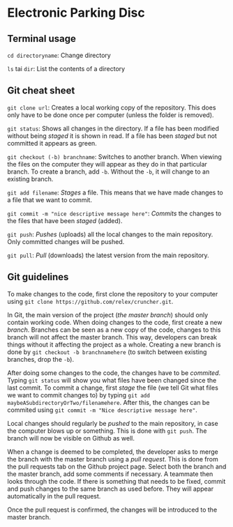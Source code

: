 # Electronic Parking Disc

## Terminal usage

`cd directoryname`: Change directory

`ls` tai `dir`: List the contents of a directory

## Git cheat sheet

`git clone url`: Creates a local working copy of the repository. This does only have to be done once per computer (unless the folder is removed).

`git status`: Shows all changes in the directory. If a file has been modified without being *staged* it is shown in read. If a file has been *staged* but not committed it appears as green.

`git checkout (-b) branchname`: Switches to another branch. When viewing the files on the computer they will appear as they do in that particular branch. To create a branch, add `-b`. Without the `-b`, it will change to an existing branch.

`git add filename`: *Stages* a file. This means that we have made changes to a file that we want to commit.

`git commit -m "nice descriptive message here"`: *Commits* the changes to the files that have been *staged* (added).

`git push`: *Pushes* (uploads) all the local changes to the main repository. Only committed changes will be pushed.

`git pull`: *Pull* (downloads) the latest version from the main repository.

## Git guidelines

To make changes to the code, first clone the repository to your computer using `git clone https://github.com/relex/cruncher.git`.

In Git, the main version of the project (*the master branch*) should only contain working code. When doing changes to the code, first create a new *branch*. Branches can be seen as a new copy of the code, changes to this branch will not affect the master branch. This way, developers can break things without it affecting the project as a whole. Creating a new branch is done by `git checkout -b branchnamehere` (to switch between existing branches, drop the `-b`).

After doing some changes to the code, the changes have to be *commited*. Typing `git status` will show you what files have been changed since the last commit. To commit a change, first *stage* the file (we tell Git what files we want to commit changes to) by typing `git add maybeASubdirectoryOrTwo/filenamehere`. After this, the changes can be commited using `git commit -m "Nice descriptive message here"`.

Local changes should regularly be *pushed* to the main repository, in case the computer blows up or something. This is done with `git push`. The branch will now be visible on Github as well.

When a change is deemed to be completed, the developer asks to merge the branch with the master branch using a *pull request*. This is done from the pull requests tab on the Github project page. Select both the branch and the master branch, add some comments if necessary. A teammate then looks through the code. If there is something that needs to be fixed, commit and push changes to the same branch as used before. They will appear automatically in the pull request.

Once the pull request is confirmed, the changes will be introduced to the master branch.
